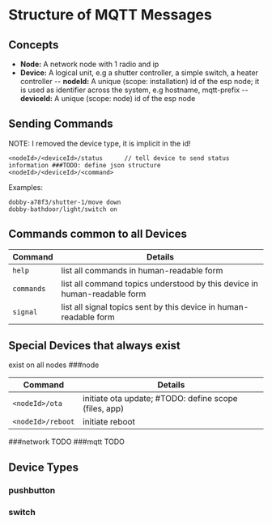 # Structure of MQTT Messages
## Concepts

- **Node:** A network node with 1 radio and ip
- **Device:** A logical unit, e.g a shutter controller, a simple switch, a heater controller
-- **nodeId:** A unique (scope: installation)  id of the esp node; it is used as identifier across the system, e.g hostname, mqtt-prefix
-- **deviceId:** A unique (scope: node) id of the esp node

## Sending Commands

NOTE: I removed the device type, it is implicit in the id!

```
<nodeId>/<deviceId>/status		// tell device to send status information ###TODO: define json structure
<nodeId>/<deviceId>/<command>
```

Examples:

```
dobby-a78f3/shutter-1/move down
dobby-bathdoor/light/switch on
```

## Commands common to all Devices

Command | Details
--------|-------
`help`	| list all commands in human-readable form
`commands` | list all command topics understood by this device in human-readable form
`signal`	| list all signal topics sent by this device in human-readable form

## Special Devices that always exist
exist on all nodes
###node

Command | Details
--------|-------
`<nodeId>/ota`	| initiate ota update; #TODO: define scope (files, app)
`<nodeId>/reboot`	| initiate reboot

###network
TODO
###mqtt
TODO

## Device Types

### pushbutton
### switch


